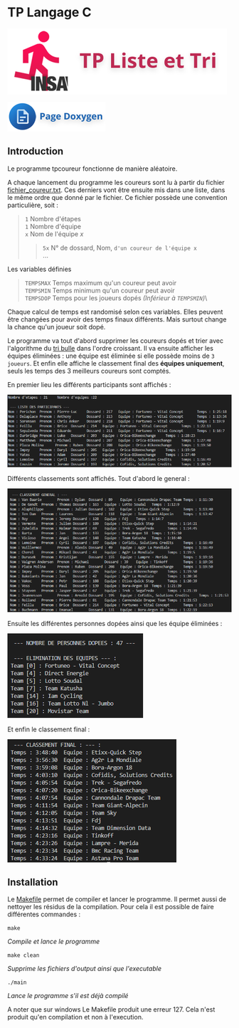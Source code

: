 # TP Langage C
![tpcoureur](/img/tp.png)

[![doxygen](/img/doxygen.png)](https://etheryo.fr/insa/tpcoureur/index.html)
## Introduction
Le programme tpcoureur fonctionne de manière aléatoire.

A chaque lancement du programme les coureurs sont lu à partir du fichier
[fichier_coureur.txt](fichier_coureurs.txt). Ces derniers vont être ensuite mis dans une liste, dans le même ordre que donné par le fichier. Ce fichier possède une convention particulière, soit :
> `1` Nombre d'étapes\
`1` Nombre d'équipe\
`x` Nom de l'équipe *x*
>>`5x` N° de dossard, Nom, `d'un coureur de l'équipe x`\
...

Les variables définies 
> `TEMPSMAX` Temps maximum qu'un coureur peut avoir\
`TEMPSMIN` Temps minimum qu'un coureur peut avoir\
`TEMPSDOP` Temps pour les joueurs dopés *(Inférieur à `TEMPSMIN`)*\

Chaque calcul de temps est randomisé selon ces variables. Elles peuvent être changées pour avoir des temps finaux différents. Mais surtout change la chance qu'un joueur soit dopé.

Le programme va tout d'abord supprimer les coureurs dopés et trier avec l'algorithme du [tri bulle][bullewiki] dans l'ordre croissant. Il va ensuite afficher les équipes éliminées : une équipe est éliminée si elle possède moins de `3 joueurs`. Et enfin elle affiche le classement final des **équipes uniquement**, seuls les temps des 3 meilleurs coureurs sont comptés.

En premier lieu les différents participants sont affichés :

![coureurs](img/coureurs.png)

Différents classements sont affichés. Tout d'abord le general :

![general](img/general.png)

Ensuite les différentes personnes dopées ainsi que les équipe éliminées :

![general](img/elimine.png)

Et enfin le classement final :

![final](img/final.png)

## Installation

Le [Makefile](/Makefile) permet de compiler et lancer le programme. Il permet aussi de nettoyer les résidus de la compilation. Pour cela il est possible de faire différentes commandes :
```
make
```
*Compile et lance le programme*
```
make clean
```
*Supprime les fichiers d'output ainsi que l'executable*
```
./main
```
*Lance le programme s'il est déjà compilé*

A noter que sur windows Le Makefile produit une erreur 127. Cela n'est produit qu'en compilation et non à l'execution.

[bullewiki]: https://fr.wikipedia.org/wiki/Tri_%C3%A0_bulles
